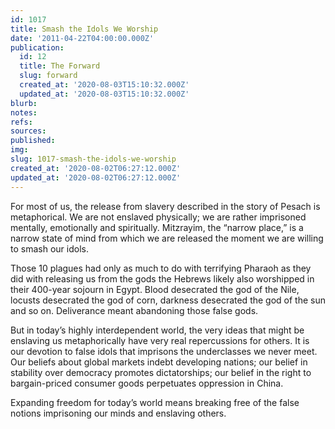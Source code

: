 ```yaml
---
id: 1017
title: Smash the Idols We Worship
date: '2011-04-22T04:00:00.000Z'
publication:
  id: 12
  title: The Forward
  slug: forward
  created_at: '2020-08-03T15:10:32.000Z'
  updated_at: '2020-08-03T15:10:32.000Z'
blurb: 
notes: 
refs: 
sources: 
published: 
img: 
slug: 1017-smash-the-idols-we-worship
created_at: '2020-08-02T06:27:12.000Z'
updated_at: '2020-08-02T06:27:12.000Z'
---
```

For most of us, the release from slavery described in the story of Pesach is metaphorical. We are not enslaved physically; we are rather imprisoned mentally, emotionally and spiritually. Mitzrayim, the “narrow place,” is a narrow state of mind from which we are released the moment we are willing to smash our idols.

Those 10 plagues had only as much to do with terrifying Pharaoh as they did with releasing us from the gods the Hebrews likely also worshipped in their 400-year sojourn in Egypt. Blood desecrated the god of the Nile, locusts desecrated the god of corn, darkness desecrated the god of the sun and so on. Deliverance meant abandoning those false gods.

But in today’s highly interdependent world, the very ideas that might be enslaving us metaphorically have very real repercussions for others. It is our devotion to false idols that imprisons the underclasses we never meet. Our beliefs about global markets indebt developing nations; our belief in stability over democracy promotes dictatorships; our belief in the right to bargain-priced consumer goods perpetuates oppression in China.

Expanding freedom for today’s world means breaking free of the false notions imprisoning our minds and enslaving others.
